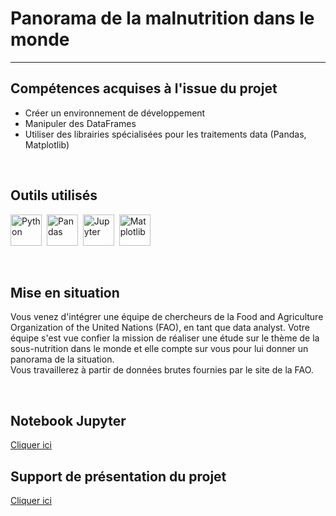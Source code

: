 # Panorama de la malnutrition dans le monde
---

## Compétences acquises à l'issue du projet
* Créer un environnement de développement
* Manipuler des DataFrames
* Utiliser des librairies spécialisées pour les traitements data (Pandas, Matplotlib)

<br>

## Outils utilisés
  <img src="https://cdn.jsdelivr.net/gh/devicons/devicon/icons/python/python-original-wordmark.svg" title="Python"  alt="Python" height="50"/>&nbsp;
  <img src="https://cdn.jsdelivr.net/gh/devicons/devicon/icons/pandas/pandas-original-wordmark.svg" title="Pandas"  alt="Pandas" height="50" fill="white"/>&nbsp;
  <img src="https://cdn.jsdelivr.net/gh/devicons/devicon/icons/jupyter/jupyter-original-wordmark.svg" title="Jupyter"  alt="Jupyter" height="50"/>&nbsp;
  <img src="https://github.com/StephaneBertrand34/Python-Panorama_de_la_malnutrition_dans_le_monde/blob/main/thumbnail-matplotlib-773540575.jpg" title="Matplotlib"  alt="Matplotlib" height="50"/>  

<br>

## Mise en situation
Vous venez d'intégrer une équipe de chercheurs de la Food and Agriculture Organization of the United Nations (FAO), en tant que data analyst. Votre équipe s'est vue confier la mission de réaliser une étude sur le thème de la sous-nutrition dans le monde et elle compte sur vous pour lui donner un panorama de la situation.   
Vous travaillerez à partir de données brutes fournies par le site de la FAO.

<br>

## Notebook Jupyter
<a href="https://github.com/StephaneBertrand34/Python-Panorama_de_la_malnutrition_dans_le_monde/blob/main/P4_BERTRAND_Jupyter.ipynb" target="_blank" title="Notebook.ipynb">Cliquer ici</a>

## Support de présentation du projet
<a href="https://github.com/StephaneBertrand34/Python-Panorama_de_la_malnutrition_dans_le_monde/blob/main/P4_BERTRAND_Pr%C3%A9sentation.pdf" title="Présentation.pdf">Cliquer ici</a>
